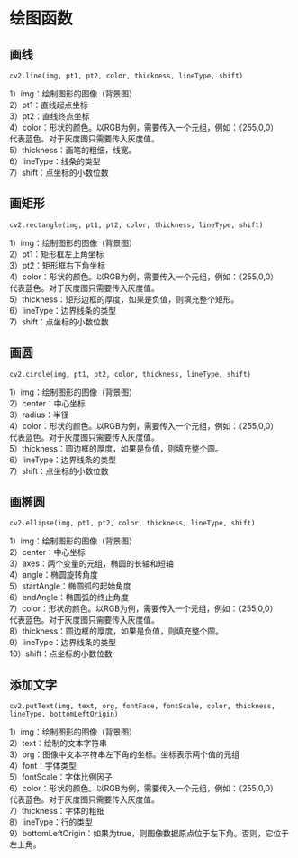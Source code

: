 # 绘图函数
## 画线
```
cv2.line(img, pt1, pt2, color, thickness, lineType, shift)
```
1）img：绘制图形的图像（背景图）  
2）pt1：直线起点坐标  
3）pt2：直线终点坐标  
4）color：形状的颜色。以RGB为例，需要传入一个元组，例如：（255,0,0）  
代表蓝色。对于灰度图只需要传入灰度值。  
5）thickness：画笔的粗细，线宽。  
6）lineType：线条的类型  
7）shift：点坐标的小数位数  
## 画矩形
```
cv2.rectangle(img, pt1, pt2, color, thickness, lineType, shift)
```
1）img：绘制图形的图像（背景图）  
2）pt1：矩形框左上角坐标  
3）pt2：矩形框右下角坐标  
4）color：形状的颜色。以RGB为例，需要传入一个元组，例如：（255,0,0）  
代表蓝色。对于灰度图只需要传入灰度值。  
5）thickness：矩形边框的厚度，如果是负值，则填充整个矩形。  
6）lineType：边界线条的类型  
7）shift：点坐标的小数位数  
## 画圆
```
cv2.circle(img, pt1, pt2, color, thickness, lineType, shift)
```
1）img：绘制图形的图像（背景图）  
2）center：中心坐标  
3）radius：半径  
4）color：形状的颜色。以RGB为例，需要传入一个元组，例如：（255,0,0）  
代表蓝色。对于灰度图只需要传入灰度值。  
5）thickness：圆边框的厚度，如果是负值，则填充整个圆。  
6）lineType：边界线条的类型  
7）shift：点坐标的小数位数  
## 画椭圆
```
cv2.ellipse(img, pt1, pt2, color, thickness, lineType, shift)
```
1）img：绘制图形的图像（背景图）  
2）center：中心坐标  
3）axes：两个变量的元组，椭圆的长轴和短轴  
4）angle：椭圆旋转角度  
5）startAngle：椭圆弧的起始角度  
6）endAngle：椭圆弧的终止角度  
7）color：形状的颜色。以RGB为例，需要传入一个元组，例如：（255,0,0）  
代表蓝色。对于灰度图只需要传入灰度值。  
8）thickness：圆边框的厚度，如果是负值，则填充整个圆。  
9）lineType：边界线条的类型  
10）shift：点坐标的小数位数  
## 添加文字
```
cv2.putText(img, text, org, fontFace, fontScale, color, thickness, lineType, bottomLeftOrigin)
```
1）img：绘制图形的图像（背景图）  
2）text：绘制的文本字符串  
3）org：图像中文本字符串左下角的坐标。坐标表示两个值的元组  
4）font：字体类型  
5）fontScale：字体比例因子  
6）color：形状的颜色。以RGB为例，需要传入一个元组，例如：（255,0,0）  
代表蓝色。对于灰度图只需要传入灰度值。  
7）thickness：字体的粗细  
8）lineType：行的类型  
9）bottomLeftOrigin：如果为true，则图像数据原点位于左下角。否则，它位于左上角。  
